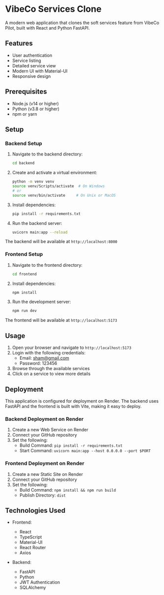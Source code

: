 # VibeCo Services Clone

A modern web application that clones the soft services feature from VibeCo Pilot, built with React and Python FastAPI.

## Features

- User authentication
- Service listing
- Detailed service view
- Modern UI with Material-UI
- Responsive design

## Prerequisites

- Node.js (v14 or higher)
- Python (v3.8 or higher)
- npm or yarn

## Setup

### Backend Setup

1. Navigate to the backend directory:
   ```bash
   cd backend
   ```

2. Create and activate a virtual environment:
   ```bash
   python -m venv venv
   source venv/Scripts/activate  # On Windows
   # or
   source venv/bin/activate     # On Unix or MacOS
   ```

3. Install dependencies:
   ```bash
   pip install -r requirements.txt
   ```

4. Run the backend server:
   ```bash
   uvicorn main:app --reload
   ```

The backend will be available at `http://localhost:8000`

### Frontend Setup

1. Navigate to the frontend directory:
   ```bash
   cd frontend
   ```

2. Install dependencies:
   ```bash
   npm install
   ```

3. Run the development server:
   ```bash
   npm run dev
   ```

The frontend will be available at `http://localhost:5173`

## Usage

1. Open your browser and navigate to `http://localhost:5173`
2. Login with the following credentials:
   - Email: sham@gmail.com
   - Password: 123456
3. Browse through the available services
4. Click on a service to view more details

## Deployment

This application is configured for deployment on Render. The backend uses FastAPI and the frontend is built with Vite, making it easy to deploy.

### Backend Deployment on Render

1. Create a new Web Service on Render
2. Connect your GitHub repository
3. Set the following:
   - Build Command: `pip install -r requirements.txt`
   - Start Command: `uvicorn main:app --host 0.0.0.0 --port $PORT`

### Frontend Deployment on Render

1. Create a new Static Site on Render
2. Connect your GitHub repository
3. Set the following:
   - Build Command: `npm install && npm run build`
   - Publish Directory: `dist`

## Technologies Used

- Frontend:
  - React
  - TypeScript
  - Material-UI
  - React Router
  - Axios

- Backend:
  - FastAPI
  - Python
  - JWT Authentication
  - SQLAlchemy 